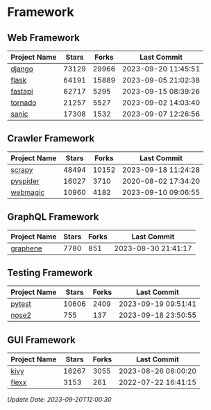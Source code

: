 # Framework

## Web Framework
| Project Name | Stars | Forks | Last Commit |
| ------------ | ----- | ----- | ----------- |
| [django](https://github.com/django/django) | 73129 | 29966 | 2023-09-20 11:45:51 |
| [flask](https://github.com/pallets/flask) | 64191 | 15889 | 2023-09-05 21:02:38 |
| [fastapi](https://github.com/tiangolo/fastapi) | 62717 | 5295 | 2023-09-15 08:39:26 |
| [tornado](https://github.com/tornadoweb/tornado) | 21257 | 5527 | 2023-09-02 14:03:40 |
| [sanic](https://github.com/sanic-org/sanic) | 17308 | 1532 | 2023-09-07 12:26:56 |

## Crawler Framework
| Project Name | Stars | Forks | Last Commit |
| ------------ | ----- | ----- | ----------- |
| [scrapy](https://github.com/scrapy/scrapy) | 48494 | 10152 | 2023-09-18 11:24:28 |
| [pyspider](https://github.com/binux/pyspider) | 16027 | 3710 | 2020-08-02 17:34:20 |
| [webmagic](https://github.com/code4craft/webmagic) | 10960 | 4182 | 2023-09-10 09:06:55 |

## GraphQL Framework
| Project Name | Stars | Forks | Last Commit |
| ------------ | ----- | ----- | ----------- |
| [graphene](https://github.com/graphql-python/graphene) | 7780 | 851 | 2023-08-30 21:41:17 |

## Testing Framework
| Project Name | Stars | Forks | Last Commit |
| ------------ | ----- | ----- | ----------- |
| [pytest](https://github.com/pytest-dev/pytest) | 10606 | 2409 | 2023-09-19 09:51:41 |
| [nose2](https://github.com/nose-devs/nose2) | 755 | 137 | 2023-09-18 23:50:55 |

## GUI Framework
| Project Name | Stars | Forks | Last Commit |
| ------------ | ----- | ----- | ----------- |
| [kivy](https://github.com/kivy/kivy) | 16267 | 3055 | 2023-08-26 08:00:20 |
| [flexx](https://github.com/flexxui/flexx) | 3153 | 261 | 2022-07-22 16:41:15 |

*Update Date: 2023-09-20T12:00:30*